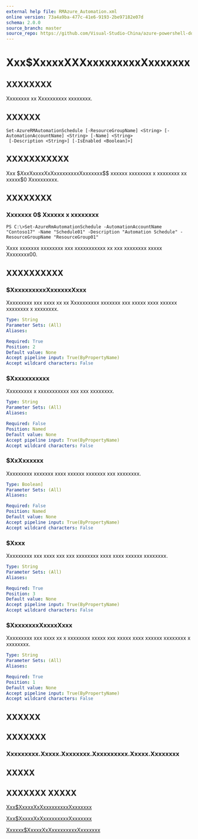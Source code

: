 ```yaml
---
external help file: RMAzure_Automation.xml
online version: 73a4a9ba-477c-41e6-9193-2be97182e07d
schema: 2.0.0
source_branch: master
source_repo: https://github.com/Visual-Studio-China/azure-powershell-docs-int
---
```


# Xxx$XxxxxXXXxxxxxxxxxXxxxxxxx
## XXXXXXXX
Xxxxxxxx xx Xxxxxxxxxx xxxxxxxx.

## XXXXXX

```
Set-AzureRMAutomationSchedule [-ResourceGroupName] <String> [-AutomationAccountName] <String> [-Name] <String>
 [-Description <String>] [-IsEnabled <Boolean]>]
```

## XXXXXXXXXXX
Xxx $$Xxx$XxxxxXxXxxxxxxxxxXxxxxxxx$$ xxxxxx xxxxxxxx x xxxxxxxx xx xxxxx$0 Xxxxxxxxxx.

## XXXXXXXX

### Xxxxxxx 0$ Xxxxxx x xxxxxxxx
```
PS C:\>Set-AzureRmAutomationSchedule -AutomationAccountName "Contoso17" -Name "Schedule01" -Description "Automation Schedule" -ResourceGroupName "ResourceGroup01"
```

Xxxx xxxxxxx xxxxxxxx xxx xxxxxxxxxxx xx xxx xxxxxxxx xxxxx Xxxxxxxx00.

## XXXXXXXXXX

### $XxxxxxxxxxXxxxxxxXxxx
Xxxxxxxxx xxx xxxx xx xx Xxxxxxxxxx xxxxxxx xxx xxxxx xxxx xxxxxx xxxxxxxx x xxxxxxxx.

```yaml
Type: String
Parameter Sets: (All)
Aliases: 

Required: True
Position: 2
Default value: None
Accept pipeline input: True(ByPropertyName)
Accept wildcard characters: False
```

### $Xxxxxxxxxxx
Xxxxxxxxx x xxxxxxxxxxx xxx xxx xxxxxxxx.

```yaml
Type: String
Parameter Sets: (All)
Aliases: 

Required: False
Position: Named
Default value: None
Accept pipeline input: True(ByPropertyName)
Accept wildcard characters: False
```

### $XxXxxxxxx
Xxxxxxxxx xxxxxxx xxxx xxxxxx xxxxxxx xxx xxxxxxxx.

```yaml
Type: Boolean]
Parameter Sets: (All)
Aliases: 

Required: False
Position: Named
Default value: None
Accept pipeline input: True(ByPropertyName)
Accept wildcard characters: False
```

### $Xxxx
Xxxxxxxxx xxx xxxx xxx xxx xxxxxxxx xxxx xxxx xxxxxx xxxxxxxx.

```yaml
Type: String
Parameter Sets: (All)
Aliases: 

Required: True
Position: 3
Default value: None
Accept pipeline input: True(ByPropertyName)
Accept wildcard characters: False
```

### $XxxxxxxxXxxxxXxxx
Xxxxxxxxx xxx xxxx xx x xxxxxxxx xxxxx xxx xxxxx xxxx xxxxxx xxxxxxxx x xxxxxxxx.

```yaml
Type: String
Parameter Sets: (All)
Aliases: 

Required: True
Position: 1
Default value: None
Accept pipeline input: True(ByPropertyName)
Accept wildcard characters: False
```

## XXXXXX

## XXXXXXX

### Xxxxxxxxx.Xxxxx.Xxxxxxxx.Xxxxxxxxxx.Xxxxx.Xxxxxxxx

## XXXXX

## XXXXXXX XXXXX

[Xxx$XxxxxXxXxxxxxxxxxXxxxxxxx](73a4a9ba-477c-41e6-9193-2be97182e07d)

[Xxx$XxxxxXxXxxxxxxxxxXxxxxxxx](36c11dd3-5843-49d2-8baa-9f5aa737d345)

[Xxxxxx$XxxxxXxXxxxxxxxxxXxxxxxxx](633c3e61-0da0-4a01-897b-e81c6e571196)


